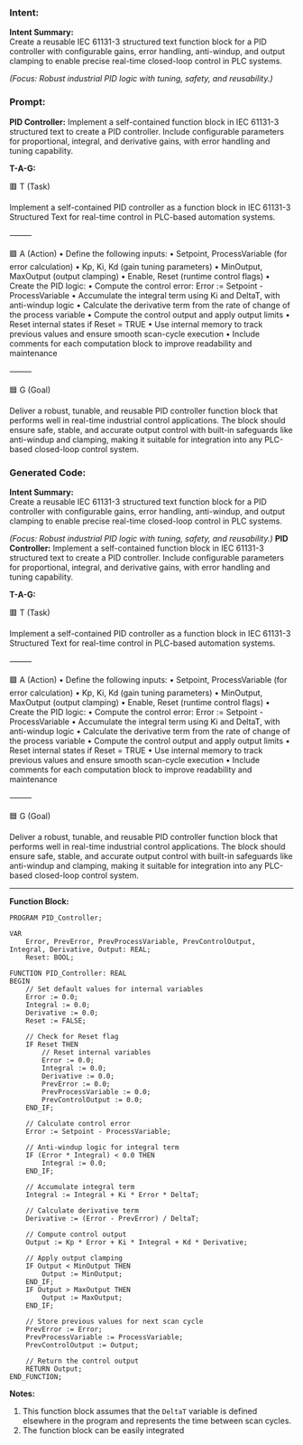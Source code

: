 ### Intent:
**Intent Summary:**  
Create a reusable IEC 61131-3 structured text function block for a PID controller with configurable gains, error handling, anti-windup, and output clamping to enable precise real-time closed-loop control in PLC systems.  

*(Focus: Robust industrial PID logic with tuning, safety, and reusability.)*

### Prompt:
**PID Controller:**
Implement a self-contained function block in IEC 61131-3 structured text to create a PID controller. Include configurable parameters for proportional, integral, and derivative gains, with error handling and tuning capability.

**T-A-G:**

🟥 T (Task)

Implement a self-contained PID controller as a function block in IEC 61131-3 Structured Text for real-time control in PLC-based automation systems.

⸻

🟩 A (Action)
	•	Define the following inputs:
	•	Setpoint, ProcessVariable (for error calculation)
	•	Kp, Ki, Kd (gain tuning parameters)
	•	MinOutput, MaxOutput (output clamping)
	•	Enable, Reset (runtime control flags)
	•	Create the PID logic:
	•	Compute the control error: Error := Setpoint - ProcessVariable
	•	Accumulate the integral term using Ki and DeltaT, with anti-windup logic
	•	Calculate the derivative term from the rate of change of the process variable
	•	Compute the control output and apply output limits
	•	Reset internal states if Reset = TRUE
	•	Use internal memory to track previous values and ensure smooth scan-cycle execution
	•	Include comments for each computation block to improve readability and maintenance

⸻

🟦 G (Goal)

Deliver a robust, tunable, and reusable PID controller function block that performs well in real-time industrial control applications. The block should ensure safe, stable, and accurate output control with built-in safeguards like anti-windup and clamping, making it suitable for integration into any PLC-based closed-loop control system.

### Generated Code:
**Intent Summary:**  
Create a reusable IEC 61131-3 structured text function block for a PID controller with configurable gains, error handling, anti-windup, and output clamping to enable precise real-time closed-loop control in PLC systems.  

*(Focus: Robust industrial PID logic with tuning, safety, and reusability.)*
**PID Controller:**
Implement a self-contained function block in IEC 61131-3 structured text to create a PID controller. Include configurable parameters for proportional, integral, and derivative gains, with error handling and tuning capability.

**T-A-G:**

🟥 T (Task)

Implement a self-contained PID controller as a function block in IEC 61131-3 Structured Text for real-time control in PLC-based automation systems.

⸻

🟩 A (Action)
	•	Define the following inputs:
	•	Setpoint, ProcessVariable (for error calculation)
	•	Kp, Ki, Kd (gain tuning parameters)
	•	MinOutput, MaxOutput (output clamping)
	•	Enable, Reset (runtime control flags)
	•	Create the PID logic:
	•	Compute the control error: Error := Setpoint - ProcessVariable
	•	Accumulate the integral term using Ki and DeltaT, with anti-windup logic
	•	Calculate the derivative term from the rate of change of the process variable
	•	Compute the control output and apply output limits
	•	Reset internal states if Reset = TRUE
	•	Use internal memory to track previous values and ensure smooth scan-cycle execution
	•	Include comments for each computation block to improve readability and maintenance

⸻

🟦 G (Goal)

Deliver a robust, tunable, and reusable PID controller function block that performs well in real-time industrial control applications. The block should ensure safe, stable, and accurate output control with built-in safeguards like anti-windup and clamping, making it suitable for integration into any PLC-based closed-loop control system.

---

**Function Block:**

```
PROGRAM PID_Controller;

VAR
	Error, PrevError, PrevProcessVariable, PrevControlOutput, Integral, Derivative, Output: REAL;
	Reset: BOOL;

FUNCTION PID_Controller: REAL
BEGIN
	// Set default values for internal variables
	Error := 0.0;
	Integral := 0.0;
	Derivative := 0.0;
	Reset := FALSE;

	// Check for Reset flag
	IF Reset THEN
		// Reset internal variables
		Error := 0.0;
		Integral := 0.0;
		Derivative := 0.0;
		PrevError := 0.0;
		PrevProcessVariable := 0.0;
		PrevControlOutput := 0.0;
	END_IF;

	// Calculate control error
	Error := Setpoint - ProcessVariable;

	// Anti-windup logic for integral term
	IF (Error * Integral) < 0.0 THEN
		Integral := 0.0;
	END_IF;

	// Accumulate integral term
	Integral := Integral + Ki * Error * DeltaT;

	// Calculate derivative term
	Derivative := (Error - PrevError) / DeltaT;

	// Compute control output
	Output := Kp * Error + Ki * Integral + Kd * Derivative;

	// Apply output clamping
	IF Output < MinOutput THEN
		Output := MinOutput;
	END_IF;
	IF Output > MaxOutput THEN
		Output := MaxOutput;
	END_IF;

	// Store previous values for next scan cycle
	PrevError := Error;
	PrevProcessVariable := ProcessVariable;
	PrevControlOutput := Output;

	// Return the control output
	RETURN Output;
END_FUNCTION;
```

**Notes:**

1. This function block assumes that the `DeltaT` variable is defined elsewhere in the program and represents the time between scan cycles.
2. The function block can be easily integrated
